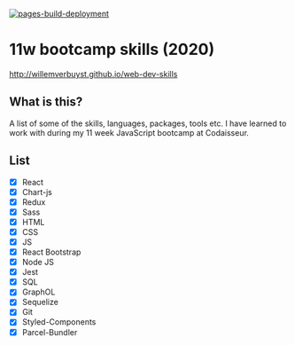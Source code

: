 [![pages-build-deployment](https://github.com/willemverbuyst/web-dev-skills/actions/workflows/pages/pages-build-deployment/badge.svg)](https://github.com/willemverbuyst/web-dev-skills/actions/workflows/pages/pages-build-deployment)

# 11w bootcamp skills (2020)

http://willemverbuyst.github.io/web-dev-skills

## What is this?

A list of some of the skills, languages, packages, tools etc. I have learned to work with during my 11 week JavaScript bootcamp at Codaisseur.

## List

- [x] React
- [x] Chart-js
- [x] Redux
- [x] Sass
- [x] HTML
- [x] CSS
- [x] JS
- [x] React Bootstrap
- [x] Node JS
- [x] Jest
- [x] SQL
- [x] GraphOL
- [x] Sequelize
- [x] Git
- [x] Styled-Components
- [x] Parcel-Bundler
